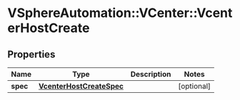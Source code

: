 # VSphereAutomation::VCenter::VcenterHostCreate

## Properties
Name | Type | Description | Notes
------------ | ------------- | ------------- | -------------
**spec** | [**VcenterHostCreateSpec**](VcenterHostCreateSpec.md) |  | [optional] 


